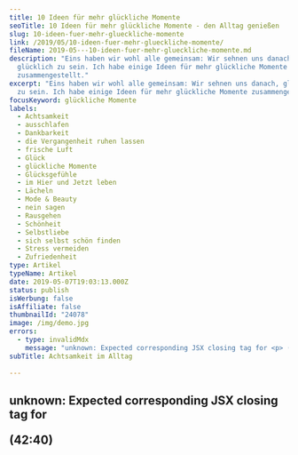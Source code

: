 ```yaml
---
title: 10 Ideen für mehr glückliche Momente
seoTitle: 10 Ideen für mehr glückliche Momente - den Alltag genießen
slug: 10-ideen-fuer-mehr-glueckliche-momente
link: /2019/05/10-ideen-fuer-mehr-glueckliche-momente/
fileName: 2019-05---10-ideen-fuer-mehr-glueckliche-momente.md
description: "Eins haben wir wohl alle gemeinsam: Wir sehnen uns danach,
  glücklich zu sein. Ich habe einige Ideen für mehr glückliche Momente
  zusammengestellt."
excerpt: "Eins haben wir wohl alle gemeinsam: Wir sehnen uns danach, glücklich
  zu sein. Ich habe einige Ideen für mehr glückliche Momente zusammengestellt."
focusKeyword: glückliche Momente
labels:
  - Achtsamkeit
  - ausschlafen
  - Dankbarkeit
  - die Vergangenheit ruhen lassen
  - frische Luft
  - Glück
  - glückliche Momente
  - Glücksgefühle
  - im Hier und Jetzt leben
  - Lächeln
  - Mode & Beauty
  - nein sagen
  - Rausgehen
  - Schönheit
  - Selbstliebe
  - sich selbst schön finden
  - Stress vermeiden
  - Zufriedenheit
type: Artikel
typeName: Artikel
date: 2019-05-07T19:03:13.000Z
status: publish
isWerbung: false
isAffiliate: false
thumbnailId: "24078"
image: /img/demo.jpg
errors:
  - type: invalidMdx
    message: "unknown: Expected corresponding JSX closing tag for <p> (42:40)"
subTitle: Achtsamkeit im Alltag
  
---
```


## unknown: Expected corresponding JSX closing tag for <p> (42:40)

<!--
**Eins haben wir wohl alle gemeinsam: Wir sehnen uns danach, glücklich zu sein.
Leider ist das nicht immer so einfach - darum habe ich einige Ideen für mehr
glückliche Momente zusammengestellt.**

Du kennst das sicher auch: Du kommst am Ende der Woche von der Arbeit nach Hause
und freust Dich, dass sie endlich zu Ende ist. Ab ins Wochenende. Jetzt sollen
ein paar richtig glückliche Stunden folgen.

![glueckliche-momente](http://cardamonchai.com/wp-content/uploads/2019/05/2019-04-19-21-bielefeld-matze-1-400x600.jpg)

Am Samstagmittag stehst Du dann im Supermarkt in einer langen Schlange. Der Mann
mit den vielen Milchpackungen im Einkaufswagen hinter Dir fährt Dir ständig mit
dem Wagen in die Hacken und um Dich rum quengeln die Kinder. So hattest Du Dir
das nicht vorgestellt. Und dann fallen auch noch die Tomaten runter. Und das
Fahrrad hat einen neuen Kratzer.

Am Sonntagabend gehst Du mit der festen Überzeugung ins Bett: Die nächste Woche
muss glücklicher werden. So kann das nicht weitergehen. Am Montag im Büro
findest Du erstmal eine lange To-do-Liste vor und Dein Kollege ist auch noch
übers Wochenende krank geworden. Als Vertretung kommst natürlich nur Du in
Frage. Das bedeutet Überstunden, Stress und wieder keine Zeit, mit Deiner Chefin
zu sprechen. Was für ein Teufelskreis, oder? Zum Glück gibt es ein paar
Deeskalationsmöglichkeiten, die den Alltag wesentlich glücklicher machen.

![glueckliche-momente | large](http://cardamonchai.com/wp-content/uploads/2019/05/Dankbarkeit-520x780.png)

<ol>
    <li>
## Lebe die Dankbarkeit
Es gibt kaum etwas, das fast wie auf Knopfdruck für mehr  __Glücksgefühle__  sorgen kann, als Dankbarkeit. Du findest, das klingt seltsam? Das ist es gar nicht. Allerdings kann es sein, dass Du Dich anfangs ein bisschen in die Bahn bringen musst. Dabei kann es Dir helfen, jeden Tag ein paar Dinge aufzuschreiben, für die Du dankbar bist. Irgendwann geht das Ganze dann in Fleisch und Blut über und Du kannst Zettel und Stift weglassen. Überleg mal: Wann warst Du das letzte Mal dankbar und wofür? Hier ein paar Anregungen: 
[Zugegeben: Es ist schon ziemlich verlockend, allen zu helfen. Ich freue mich auch gerne mit, wenn ich anderen wieder einen Stapel Arbeit abgenommen habe. Bis zu einem gewissen Punkt kann einen das auch ziemlich glücklich machen. Mal abgesehen davon, dass Vorgesetzte es meistens gerne sehen, wenn man flexibel und belastbar ist. Allerdings sollte man bei diesem Spiel seine Grenzen ganz genau kennen und im richtigen Moment auch mal nein sagen können.

Nein sagen solltest Du zum Beispiel, wenn Du um etwas gebeten wirst, dass Du
absolut nicht tun möchtest, weil es Deiner Einstellung widerspricht oder wenn Du
jemandem zum wiederholten Male Arbeit abnimmst und dabei Gefahr läufst, dass
Deine eigenen Projekten hinten runter kippen. <br /> Bist Du schon mal vom
Shoppen nach Hause gekommen und hast Dich gefragt, warum zur Hölle Du nur dieses
komische graue Oberteil erworben hast, das gar nicht zu Deinem Style passt? Wenn
Du Dich der Verkäuferin gegenüber doch nur getraut hättet, ein klares "Nein"
auszusprechen. <br /> Dass es nicht leicht ist, etwas abzulehnen, kann ich gut
verstehen. Man muss sich schon selbst überwinden und auch mal aus dem
Schneckenhaus rauskommen, um das zu tun. Es kann einem jedoch eine ganz schön
schwere Last von den Schultern nehmen.</li> <li>

## Erkenne Deine eigene Schönheit

Du schaust in den Spiegel und siehst mal wieder nur Deine Augenringe und Deine
abfallenden Schultern, die Deiner Meinung nach einfach gar nicht gehen. Dass Du
wunderschöne braune Augen hast und Deine Haare mal wieder glänzen wie Seide, ist
Dir gar nicht aufgefallen. Erkennst Du Dich wieder?

Es kann ganz schön schwierig sein, das eigene Äußere zu akzeptieren und die
eigene Schönheit zu erkennen. Wenn man es geschafft hat, kann es mehr als nur
befreiend sein. Was dabei hilft, ist eine Liste zu schreiben. Darauf notierst Du
alles, was Dir an Deinem Äußeren gefällt.

![glueckliche-momente | large](http://cardamonchai.com/wp-content/uploads/2019/05/Dankbarkeit1-520x780.png)

Keine Sorge, falls Du nicht gleich zehn onder fünfzehn Dinge findest, die Du an
Deinem Körper schön findest. Füge einfach ein paar positive Eigenschaften und
Talente hinzu und schon hast Du eine umfangreiche Liste. Anschließend liest Du
sie durch und bewunderst Dein neues Selbstbild. [

## Was ist das eigentlich "glücklich sein"?

Wann ist man glücklich? Kann man wirklich dauerhaft glücklich sein? Oft sind es
ganz kleine Dinge, die einen die Welt wieder in einem positiveren Licht sehen
lassen. Ein nettes Lächeln. Der erste Krokus am Straßenrand, die Vorfreude auf
das nächste [Festival](/category/musik/festivals/). Kaffee mit Mutti.

Wichtig ist, dass man vor allem eins beherzigt: Diese kurzen Momente nicht
unbemerkt vorbeiziehen zu lassen, sondern sich an ihnen zu erfreuen und in
weniger fröhlichen Phasen an sie zurückzudenken. Wenn Du das schaffst, bist Du
schon ein gutes Stück glücklicher. Auch, wenn
[das mit dem Lächeln](/2017/09/chelsea-handler-maenner-frauen-laecheln/)
vielleicht im Moment nicht so gut klappt.

-->

  